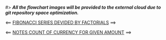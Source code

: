 #> ***All the flowchart images will be provided to the external cloud due to git repository space optimization.***

<== [FIBONACCI SERIES DEVIDED BY FACTORIALS](https://mega.nz/file/nhJh2BxK#J00iurtbtTHdkCjq6zPqLYz-1LUlgAj3IiXtFiT9-rM) ==>

<== [NOTES COUNT OF CURRENCY FOR GIVEN AMOUNT](https://mega.nz/file/n0oDAS5b#AZXXOu3yrJPX-trxaLRqzE_4r2JzUuSp2HQ1NE5-YKg) ==>
